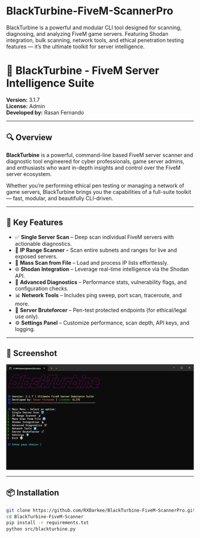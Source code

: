 # BlackTurbine-FiveM-ScannerPro
BlackTurbine is a powerful and modular CLI tool designed for scanning, diagnosing, and analyzing FiveM game servers. Featuring Shodan integration, bulk scanning, network tools, and ethical penetration testing features — it’s the ultimate toolkit for server intelligence.
# 🚀 BlackTurbine - FiveM Server Intelligence Suite

**Version:** 3.1.7  
**License:** Admin  
**Developed by:** Rasan Fernando

---

## 🔍 Overview

**BlackTurbine** is a powerful, command-line based FiveM server scanner and diagnostic tool engineered for cyber professionals, game server admins, and enthusiasts who want in-depth insights and control over the FiveM server ecosystem.

Whether you’re performing ethical pen testing or managing a network of game servers, BlackTurbine brings you the capabilities of a full-suite toolkit — fast, modular, and beautifully CLI-driven.

---

## 🎯 Key Features

- ✅ **Single Server Scan** – Deep scan individual FiveM servers with actionable diagnostics.
- 📡 **IP Range Scanner** – Scan entire subnets and ranges for live and exposed servers.
- 📁 **Mass Scan from File** – Load and process IP lists effortlessly.
- 🌐 **Shodan Integration** – Leverage real-time intelligence via the Shodan API.
- 🧠 **Advanced Diagnostics** – Performance stats, vulnerability flags, and configuration checks.
- 📊 **Network Tools** – Includes ping sweep, port scan, traceroute, and more.
- 🔐 **Server Bruteforcer** – Pen-test protected endpoints (for ethical/legal use only).
- ⚙️ **Settings Panel** – Customize performance, scan depth, API keys, and logging.

---

## 📸 Screenshot

![BlackTurbine CLI Interface](docs/screenshot.png)

---

## 📦 Installation

```bash
git clone https://github.com/RXDarkee/BlackTurbine-FiveM-ScannerPro.git
cd BlackTurbine-FiveM-Scanner
pip install -r requirements.txt
python src/blackturbine.py
